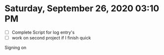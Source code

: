 # Saturday, September 26, 2020 03:10 PM
- [ ] Complete Script for log entry's
- [ ] work on second project if I finish quick

Signing on 